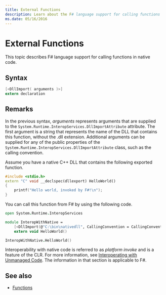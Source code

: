 ```yaml
---
title: External Functions
description: Learn about the F# language support for calling functions in native code.
ms.date: 05/16/2016
---
```

# External Functions

This topic describes F# language support for calling functions in native code.

## Syntax

```fsharp
[<DllImport( arguments )>]
extern declaration
```

## Remarks

In the previous syntax, *arguments* represents arguments that are supplied to the `System.Runtime.InteropServices.DllImportAttribute` attribute. The first argument is a string that represents the name of the DLL that contains this function, without the .dll extension. Additional arguments can be supplied for any of the public properties of the `System.Runtime.InteropServices.DllImportAttribute` class, such as the calling convention.

Assume you have a native C++ DLL that contains the following exported function.

```cpp
#include <stdio.h>
extern "C" void __declspec(dllexport) HelloWorld()
{
    printf("Hello world, invoked by F#!\n");
}
```

You can call this function from F# by using the following code.

```fsharp
open System.Runtime.InteropServices

module InteropWithNative =
    [<DllImport(@"C:\bin\nativedll", CallingConvention = CallingConvention.Cdecl)>]
    extern void HelloWorld()

InteropWithNative.HelloWorld()
```

Interoperability with native code is referred to as *platform invoke* and is a feature of the CLR. For more information, see [Interoperating with Unmanaged Code](../../../../docs/framework/interop/index.md). The information in that section is applicable to F#.

## See also

- [Functions](index.md)

